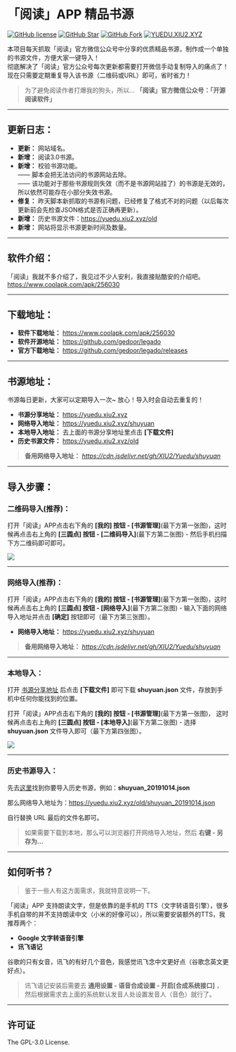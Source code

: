 # 「阅读」APP 精品书源

[![GitHub license](https://img.shields.io/badge/license-GPL--3.0-orange?style=flat-square&color=0f6adb)](https://github.com/XIU2/yuedu/blob/master/LICENSE)
[![GitHub Star](https://img.shields.io/github/stars/XIU2/yuedu.svg?style=flat-square&label=Star&color=0f6adb)](https://github.com/XIU2/yuedu/stargazers)
[![GitHub Fork](https://img.shields.io/github/forks/XIU2/yuedu.svg?style=flat-square&label=Fork&color=0f6adb)](https://github.com/XIU2/yuedu/network/members)
[![YUEDU.XIU2.XYZ](https://img.shields.io/static/v1?label=%20&message=YUEDU.XIU2.XYZ&style=flat-square&labelColor=1172EB&color=0f6adb&logo=data:image/png;base64,iVBORw0KGgoAAAANSUhEUgAAABAAAAAQCAYAAAAf8/9hAAAA1ElEQVR42mMULHr9n4ECwEhVA971ijDUb/7CMPnAD4Y4M3aGCeG8ODUKFb/BNCDYgI1hdiwfXBIbQFcDNwBkO0wQXRGyHDofqwHOaiwMq9MFGDwnvWfw0WNnyHbgYnCf+J7h9KO/xBkAYuPzN1EGoIcDLnnaGUCRF5D5INqk/R3DvTf/iI8FmAtgBtRt+sJw8ckfho1ZAnAxnAYgawYBH21WhkVJ/HAxgglJlJuR4cnHfwzsLIwo/o8yYWOYEsnH8PHbP4bStV8Y1lz4hZmUyQEUGwAAWJ624X5VLdcAAAAASUVORK5CYII=)](https://yuedu.xiu2.xyz)

本项目每天抓取「阅读」官方微信公众号中分享的优质精品书源，制作成一个单独的书源文件，方便大家一键导入！  
彻底解决了「阅读」官方公众号每次更新都需要打开微信手动复制导入的痛点了！现在只需要定期重复导入该书源（二维码或URL）即可，省时省力！  
> 为了避免阅读作者打爆我的狗头，所以... **「阅读」官方微信公众号：「开源阅读软件」**  

****

## 更新日志：
- **更新：** 网站域名。
- **新增：** 阅读3.0书源。
- **新增：** 校验书源功能。  
—— 脚本会把无法访问的书源网站去除。  
—— 该功能对于那些书源规则失效（而不是书源网站挂了）的书源是无效的，所以依然可能存在小部分失效书源。
- **修复：** 昨天脚本新抓取的书源有问题，已经修复了格式不对的问题（以后每次更新前会先检查JSON格式是否正确再更新）。
- **新增：** 历史书源文件：https://yuedu.xiu2.xyz/old
- **新增：** 网站将显示书源更新时间及数量。

****

## 软件介绍：
「阅读」我就不多介绍了，我见过不少人安利，我直接贴酷安的介绍吧。  
https://www.coolapk.com/apk/256030

****

## 下载地址：
- **软件下载地址：** https://www.coolapk.com/apk/256030  
- **软件开源地址：** https://github.com/gedoor/legado  
- **官方下载地址：** https://github.com/gedoor/legado/releases  

****

## 书源地址：
书源每日更新，大家可以定期导入一次~ 放心！导入时会自动去重复的！
- **书源分享地址：** https://yuedu.xiu2.xyz  
- **网络导入地址：** https://yuedu.xiu2.xyz/shuyuan  
- **本地导入地址：** 去上面的书源分享地址里点击 **\[下载文件\]**  
- **历史书源文件：** https://yuedu.xiu2.xyz/old  

> **备用网络导入地址：** _https://cdn.jsdelivr.net/gh/XIU2/Yuedu/shuyuan_  

****

## 导入步骤：
### 二维码导入(推荐)：
打开「阅读」APP点击右下角的 **\[我的\] 按钮 - \[书源管理\]**(最下方第一张图)，这时候再点击右上角的 **\[三圆点\] 按钮 - \[二维码导入\]**(最下方第二张图) - 然后手机扫描下方二维码即可即可。  

![](https://yuedu.xiu2.xyz/dist/img/img-02.png)

****

### 网络导入(推荐)：
打开「阅读」APP点击右下角的 **\[我的\] 按钮 - \[书源管理\]**(最下方第一张图)，这时候再点击右上角的 **\[三圆点\] 按钮 - \[网络导入\]**(最下方第二张图) - 输入下面的网络导入地址并点击 **\[确定\]** 按钮即可（最下方第三张图）。  
- **网络导入地址：** https://yuedu.xiu2.xyz/shuyuan  
> **备用网络导入地址：** _https://cdn.jsdelivr.net/gh/XIU2/Yuedu/shuyuan_  

****

### 本地导入：
打开 [书源分享地址](https://yuedu.xiu2.xyz) 后点击 **\[下载文件\]** 即可下载 **shuyuan.json** 文件，存放到手机中任何你能找到的位置。  

打开「阅读」APP点击右下角的 **\[我的\] 按钮 - \[书源管理\]**(最下方第一张图)， 这时候再点击右上角的 **\[三圆点\] 按钮 - \[本地导入\]**(最下方第二张图) - 选择 **shuyuan.json** 文件导入即可（最下方第四张图）。  

![](https://yuedu.xiu2.xyz/dist/img/img-04.png)

****

### 历史书源导入：

先去[这里](https://yuedu.xiu2.xyz/old)找到你要导入历史书源，例如：**shuyuan_20191014.json**  

那么网络导入地址为：https://yuedu.xiu2.xyz/old/shuyuan_20191014.json  

自行替换 URL 最后的文件名即可。

> 如果需要下载到本地，那么可以浏览器打开网络导入地址，然后 **右键 - 另存为...**

****

## 如何听书？

> 鉴于一些人有这方面需求，我就特意说明一下。  

「阅读」APP 支持朗读文字，但是依靠的是手机的 TTS（文字转语音引擎），很多手机自带的并不支持朗读中文（小米的好像可以），所以需要安装额外的TTS，我推荐两个：
- **Google 文字转语音引擎**  
- **讯飞语记**  

谷歌的只有女音，讯飞的有好几个音色，我感觉讯飞念中文更好点（谷歌念英文更好点）。

> 讯飞语记安装后需要去 **通用设置 - 语音合成设置 - 开启\[合成系统接口\]** ，然后根据需求去上面的系统默认发音人处设置发音人（音色）就行了。  

****

## 许可证
The GPL-3.0 License.  

